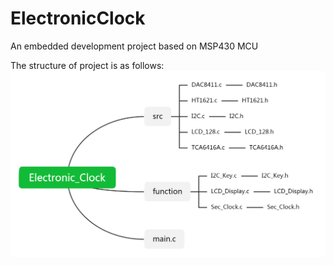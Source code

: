 # ElectronicClock
An embedded development project based on MSP430 MCU  

The structure of project is as follows:
![项目结构](https://github.com/SunWind2000/ElectronicClock/blob/main/Electric.png)
